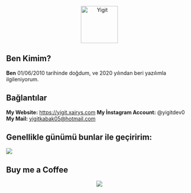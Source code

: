 <p align="center">
  <img width="100" src="https://yigit.xairys.com/assets/img/yigit.png" alt="Yigit">
</p>

## Ben Kimim?
**Ben** 01/06/2010 tarihinde doğdum, ve 2020 yılından beri yazılımla ilgileniyorum.

## Bağlantılar
**My Website:** https://yigit.xairys.com
**My İnstagram Account:** @yigitdev0
**My Mail:** yigitkabak05@hotmail.com

<h2 width="100%"> Genellikle günümü bunlar ile geçiririm:</h2>
<img src="https://skillicons.dev/icons?i=bootstrap,replit,css,html,js,discord,cloudflare,codepen,express,git,github,nodejs,python,react,kotlin" />

## Buy me a Coffee

 <p align="center">
 <a href="https://www.buymeacoffee.com/yigitkabak">
 <img src="https://img.buymeacoffee.com/button-api/?text=Buymeacoffee&emoji=&slug=codetilki&button_colour=FFDD00&font_colour=000000&font_family=Comic&outline_colour=000000&coffee_colour=ffffff">
 </a>
 </p>
